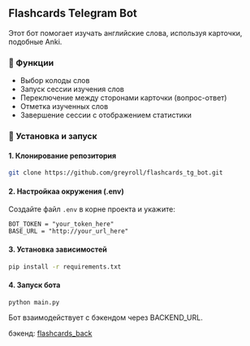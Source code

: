 ## Flashcards Telegram Bot

Этот бот помогает изучать английские слова, используя карточки, подобные Anki.

### 📌 Функции
- Выбор колоды слов
- Запуск сессии изучения слов
- Переключение между сторонами карточки (вопрос-ответ)
- Отметка изученных слов
- Завершение сессии с отображением статистики

### 🚀 Установка и запуск
#### 1. Клонирование репозитория
```sh
git clone https://github.com/greyroll/flashcards_tg_bot.git
```
#### 2. Настройкаа окружения (.env)
Создайте файл `.env` в корне проекта и укажите:
```
BOT_TOKEN = "your_token_here"
BASE_URL = "http://your_url_here"
```
#### 3. Установка зависимостей

```sh
pip install -r requirements.txt
```
#### 4. Запуск бота
```sh
python main.py
```

Бот взаимодействует с бэкендом через BACKEND_URL.

бэкенд: [flashcards_back](https://github.com/greyroll/flashcards_back)
